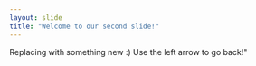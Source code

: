 ```yaml
---
layout: slide
title: "Welcome to our second slide!"
---
```

Replacing with something new :)
Use the left arrow to go back!"
